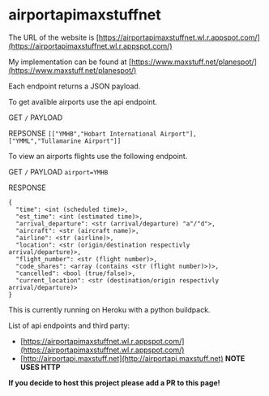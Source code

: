 # airportapimaxstuffnet
The URL of the website is [https://airportapimaxstuffnet.wl.r.appspot.com/](https://airportapimaxstuffnet.wl.r.appspot.com/)

My implementation can be found at [https://www.maxstuff.net/planespot/](https://www.maxstuff.net/planespot/)

Each endpoint returns a JSON payload.

To get avalible airports use the api endpoint.

GET `/` PAYLOAD ` `

REPSONSE `[["YMHB","Hobart International Airport"],["YMML","Tullamarine Airport"]]`

To view an airports flights use the following endpoint.

GET `/` PAYLOAD `airport=YMHB`

RESPONSE
```
{
  "time": <int (scheduled time)>,
  "est_time": <int (estimated time)>,
  "arrival_departure": <str (arrival/departure) "a"/"d">,
  "aircraft": <str (aircraft name)>,
  "airline": <str (airline)>,
  "location": <str (origin/destination respectivly arrival/departure)>,
  "flight_number": <str (flight number)>,
  "code_shares": <array (contains <str (flight number)>)>,
  "cancelled": <bool (true/false)>,
  "current_location": <str (destination/origin respectivly arrival/departure)>
}
```

This is currently running on Heroku with a python buildpack.

List of api endpoints and third party:
* [https://airportapimaxstuffnet.wl.r.appspot.com/](https://airportapimaxstuffnet.wl.r.appspot.com/)
* [http://airportapi.maxstuff.net](http://airportapi.maxstuff.net) **NOTE USES HTTP**

**If you decide to host this project please add a PR to this page!** 
